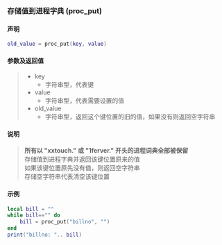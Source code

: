 ### 存储值到进程字典 \(**proc\_put**\)


#### 声明
```lua
old_value = proc_put(key, value)
```


#### 参数及返回值
> - key
>   - 字符串型，代表键
> - value
>   - 字符串型，代表需要设置的值
> - old\_value
>   - 字符串型，返回这个键位置的旧的值，如果没有则返回空字符串


#### 说明
> **所有以 "xxtouch\." 或 "1ferver\." 开头的进程词典全部被保留**  
> 存储值到进程字典并返回该键位置原来的值  
> 如果该键位置原先没有值，则返回空字符串  
> 存储空字符串代表清空该键位置  


#### 示例  
```lua
local bill = ""
while bill=="" do
    bill = proc_put("billno", "")
end
print("billno: ".. bill)
```

